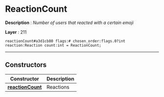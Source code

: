 # ReactionCount

**Description** : *Number of users that reacted with a certain emoji*

**Layer** : 211

```tl
reactionCount#a3d1cb80 flags:# chosen_order:flags.0?int reaction:Reaction count:int = ReactionCount;
```

---

## Constructors

| Constructor | Description |
| :---: | :--- |
| [**reactionCount**](constructor/reactionCount) | Reactions |